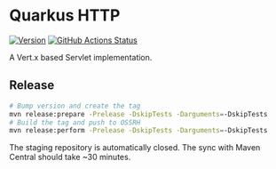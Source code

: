Quarkus HTTP
============

[![Version](https://img.shields.io/maven-central/v/io.quarkus.http/quarkus-http-core?logo=apache&style=for-the-badge)](https://search.maven.org/artifact/io.quarkus.http/quarkus-http-core)
[![GitHub Actions Status](<https://img.shields.io/github/actions/workflow/status/quarkusio/quarkus-http/build.yml?branch=main&logo=GitHub&style=for-the-badge>)](https://github.com/quarkusio/quarkus-http/actions?query=workflow%3A%22Build%22)

A Vert.x based Servlet implementation.

## Release

```bash
# Bump version and create the tag
mvn release:prepare -Prelease -DskipTests -Darguments=-DskipTests
# Build the tag and push to OSSRH
mvn release:perform -Prelease -DskipTests -Darguments=-DskipTests
```

The staging repository is automatically closed. The sync with Maven Central should take ~30 minutes.
